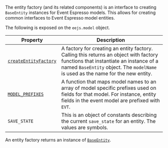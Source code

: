 The entity factory (and its related components) is an interface to creating `BaseEntity` instances for Event Espresso models.  This allows for creating common interfaces to Event Espresso model entities.

The following is exposed on the `eejs.model` object.

| Property                                                   |   Description                                                                                                                                                                                                           |
| -----------------------------------------------------------| ------------------------------------------------------------------------------------------------------------------------------------------------------------------------------------------------------------------------|
| [`createEntityFactory`](./entity-factory.md)|   A factory for creating an entity factory.  Calling this returns an object with factory functions that instantiate an instance of a named `BaseEntity` object.  The `modelName` is used as the name for the new entity.|
| [`MODEL_PREFIXES`](./model-prefixes.md)     |   A function that maps model names to an array of model specific prefixes used on fields for that model.  For instance, entity fields in the event model are prefixed with `EVT`.                                       |
| `SAVE_STATE`                                               |   This is an object of constants describing the current `save_state` for an entity.  The values are symbols.  

An entity factory returns an instance of [`BaseEntity`](./base-entity.md).